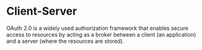 # Client-Server
OAuth 2.0 is a widely used authorization framework that enables secure access to resources by acting as a broker between a client (an application) and a server (where the resources are stored).

